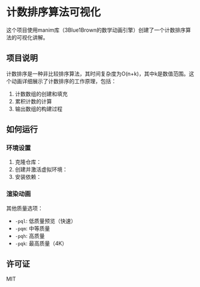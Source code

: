 # 计数排序算法可视化

这个项目使用manim库（3Blue1Brown的数学动画引擎）创建了一个计数排序算法的可视化讲解。

## 项目说明

计数排序是一种非比较排序算法，其时间复杂度为O(n+k)，其中k是数值范围。这个动画详细展示了计数排序的工作原理，包括：

1. 计数数组的创建和填充
2. 累积计数的计算
3. 输出数组的构建过程

## 如何运行

### 环境设置

1. 克隆仓库：
2. 创建并激活虚拟环境：
3. 安装依赖：

### 渲染动画

其他质量选项：
- `-pql`: 低质量预览（快速）
- `-pqm`: 中等质量
- `-pqh`: 高质量
- `-pqk`: 最高质量（4K）

## 许可证

MIT